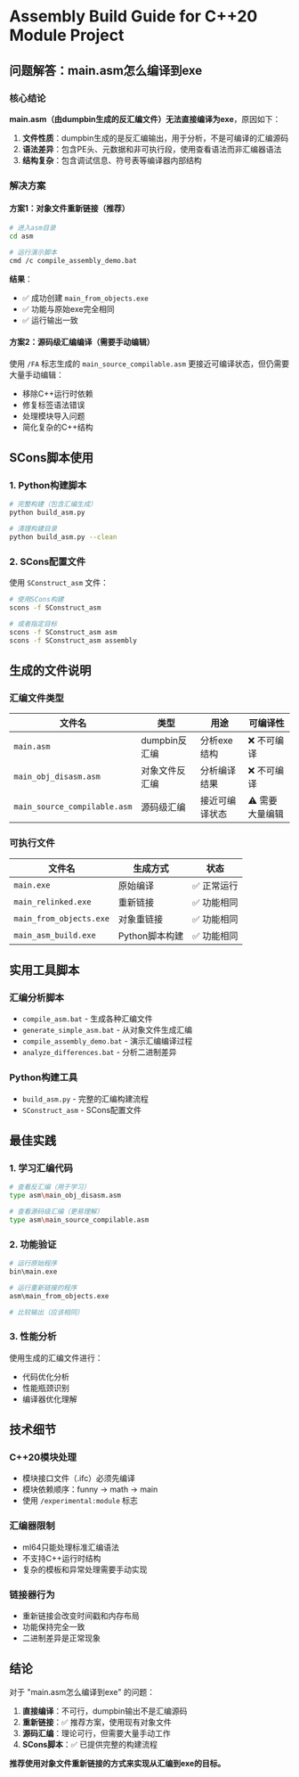 # Assembly Build Guide for C++20 Module Project

## 问题解答：main.asm怎么编译到exe

### 核心结论

**main.asm（由dumpbin生成的反汇编文件）无法直接编译为exe**，原因如下：

1. **文件性质**：dumpbin生成的是反汇编输出，用于分析，不是可编译的汇编源码
2. **语法差异**：包含PE头、元数据和非可执行段，使用查看语法而非汇编器语法
3. **结构复杂**：包含调试信息、符号表等编译器内部结构

### 解决方案

#### 方案1：对象文件重新链接（推荐）

```bash
# 进入asm目录
cd asm

# 运行演示脚本
cmd /c compile_assembly_demo.bat
```

**结果**：
- ✅ 成功创建 `main_from_objects.exe`
- ✅ 功能与原始exe完全相同
- ✅ 运行输出一致

#### 方案2：源码级汇编编译（需要手动编辑）

使用 `/FA` 标志生成的 `main_source_compilable.asm` 更接近可编译状态，但仍需要大量手动编辑：

- 移除C++运行时依赖
- 修复标签语法错误
- 处理模块导入问题
- 简化复杂的C++结构

## SCons脚本使用

### 1. Python构建脚本

```bash
# 完整构建（包含汇编生成）
python build_asm.py

# 清理构建目录
python build_asm.py --clean
```

### 2. SCons配置文件

使用 `SConstruct_asm` 文件：

```bash
# 使用SCons构建
scons -f SConstruct_asm

# 或者指定目标
scons -f SConstruct_asm asm
scons -f SConstruct_asm assembly
```

## 生成的文件说明

### 汇编文件类型

| 文件名 | 类型 | 用途 | 可编译性 |
|--------|------|------|----------|
| `main.asm` | dumpbin反汇编 | 分析exe结构 | ❌ 不可编译 |
| `main_obj_disasm.asm` | 对象文件反汇编 | 分析编译结果 | ❌ 不可编译 |
| `main_source_compilable.asm` | 源码级汇编 | 接近可编译状态 | ⚠️ 需要大量编辑 |

### 可执行文件

| 文件名 | 生成方式 | 状态 |
|--------|----------|------|
| `main.exe` | 原始编译 | ✅ 正常运行 |
| `main_relinked.exe` | 重新链接 | ✅ 功能相同 |
| `main_from_objects.exe` | 对象重链接 | ✅ 功能相同 |
| `main_asm_build.exe` | Python脚本构建 | ✅ 功能相同 |

## 实用工具脚本

### 汇编分析脚本

- `compile_asm.bat` - 生成各种汇编文件
- `generate_simple_asm.bat` - 从对象文件生成汇编
- `compile_assembly_demo.bat` - 演示汇编编译过程
- `analyze_differences.bat` - 分析二进制差异

### Python构建工具

- `build_asm.py` - 完整的汇编构建流程
- `SConstruct_asm` - SCons配置文件

## 最佳实践

### 1. 学习汇编代码

```bash
# 查看反汇编（用于学习）
type asm\main_obj_disasm.asm

# 查看源码级汇编（更易理解）
type asm\main_source_compilable.asm
```

### 2. 功能验证

```bash
# 运行原始程序
bin\main.exe

# 运行重新链接的程序
asm\main_from_objects.exe

# 比较输出（应该相同）
```

### 3. 性能分析

使用生成的汇编文件进行：
- 代码优化分析
- 性能瓶颈识别
- 编译器优化理解

## 技术细节

### C++20模块处理

- 模块接口文件（.ifc）必须先编译
- 模块依赖顺序：funny → math → main
- 使用 `/experimental:module` 标志

### 汇编器限制

- ml64只能处理标准汇编语法
- 不支持C++运行时结构
- 复杂的模板和异常处理需要手动实现

### 链接器行为

- 重新链接会改变时间戳和内存布局
- 功能保持完全一致
- 二进制差异是正常现象

## 结论

对于 "main.asm怎么编译到exe" 的问题：

1. **直接编译**：不可行，dumpbin输出不是汇编源码
2. **重新链接**：✅ 推荐方案，使用现有对象文件
3. **源码汇编**：理论可行，但需要大量手动工作
4. **SCons脚本**：✅ 已提供完整的构建流程

**推荐使用对象文件重新链接的方式来实现从汇编到exe的目标。**